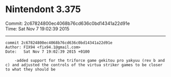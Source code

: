 # Nintendont 3.375
Commit: 2c67824800ec4068b76cd636c0bd14341a22d91e  
Time: Sat Nov 7 19:02:39 2015   

-----

```
commit 2c67824800ec4068b76cd636c0bd14341a22d91e
Author: FIX94 <fix94.1@gmail.com>
Date:   Sat Nov 7 19:02:39 2015 +0100

    -added support for the triforce game gekitou pro yakyuu (rev b and c) and adjusted the controls of the virtua striker games to be closer to what they should be
```
